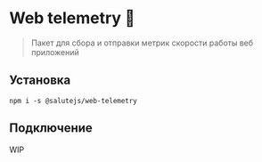 # Web telemetry 🔮

>Пакет для сбора и отправки метрик скорости работы веб приложений

## Установка

`npm i -s @salutejs/web-telemetry`

## Подключение

WIP